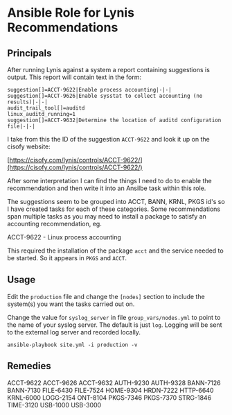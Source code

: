 # Ansible Role for Lynis Recommendations

## Principals

After running Lynis against a system a report containing suggestions is output. This report will contain text in the form:

```text
suggestion[]=ACCT-9622|Enable process accounting|-|-|
suggestion[]=ACCT-9626|Enable sysstat to collect accounting (no results)|-|-|
audit_trail_tool[]=auditd
linux_auditd_running=1
suggestion[]=ACCT-9632|Determine the location of auditd configuration file|-|-|
```

I take from this the ID of the suggestion `ACCT-9622` and look it up on the cisofy website:

[https://cisofy.com/lynis/controls/ACCT-9622/](https://cisofy.com/lynis/controls/ACCT-9622/)

After some interpretation I can find the things I need to do to enable the recommendation and then write it into an Ansilbe task within this role.

The suggestions seem to be grouped into ACCT, BANN, KRNL, PKGS id's so I have created tasks for each of these categories. Some recommendations span multiple tasks as you may need to install a package to satisfy an accounting recommendation, eg.

ACCT-9622 - Linux process accounting

This required the installation of the package `acct` and the service needed to be started. So it appears in `PKGS` and `ACCT`.

## Usage

Edit the `production` file and change the `[nodes]` section to include the system(s) you want the tasks carried out on.

Change the value for `syslog_server` in file `group_vars/nodes.yml` to point to the name of your syslog server. The default is just `log`. Logging will be sent to the external log server and recorded locally.

```shell
ansible-playbook site.yml -i production -v
```

## Remedies

ACCT-9622
ACCT-9626
ACCT-9632
AUTH-9230
AUTH-9328
BANN-7126
BANN-7130
FILE-6430
FILE-7524
HOME-9304
HRDN-7222
HTTP-6640
KRNL-6000
LOGG-2154
ONT-8104
PKGS-7346
PKGS-7370
STRG-1846
TIME-3120
USB-1000
USB-3000
